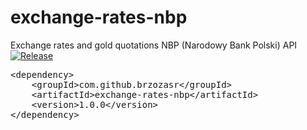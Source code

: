 # exchange-rates-nbp
Exchange rates and gold quotations NBP (Narodowy Bank Polski) API [![Release](https://jitpack.io/v/brzozasr/ExchangeRatesNBP.svg)](https://jitpack.io/#brzozasr/ExchangeRatesNBP)
<pre>
&#60;<span class="pl-ent">dependency</span>&#62;
	&#60;groupId&#62;com.github.brzozasr&#60;/groupId&#62;
	&#60;artifactId&#62;exchange-rates-nbp&#60;/artifactId&#62;
	&#60;version&#62;1.0.0&#60;/version&#62;
&#60;/dependency&#62;
  </pre>
